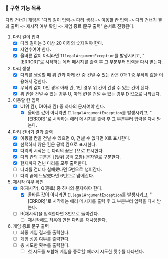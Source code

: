 ### 📜 구현 기능 목록
다리 건너기 게임은 "다리 길이 입력-> 다리 생성 -> 이동할 칸 입력 -> 다리 건너기 결과 출력 -> 재시작 여부 확인 -> 게임 종료 문구 출력" 순서로 진행된다.

1. 다리 길이 입력
   - [x] 다리 길이는 3 이상 20 이하의 숫자여야 한다.
   - [x] 자연수여야 한다.
   - [x] 올바른 값이 아니라면 `IllegalArgumentException`를 발생시키고, "[ERROR]"로 시작하는 에러 메시지를 출력 후  그 부분부터 입력을 다시 받는다.

2. 다리 생성
   - [x] 다리를 생성할 때 위 칸과 아래 칸 중 건널 수 있는 칸은 0과 1 중 무작위 값을 이용해서 정한다.
   - [x] 무작위 값이 0인 경우 아래 칸, 1인 경우 위 칸이 건널 수 있는 칸이 된다.
   - [x] 위 칸을 건널 수 있는 경우 U, 아래 칸을 건널 수 있는 경우 D 값으로 나타낸다.

3. 이동할 칸 입력
    - [x] U(위 칸), D(아래 칸) 중 하나의 문자여야 한다.
      - [x] 올바른 값이 아니라면 `IllegalArgumentException`를 발생시키고, "[ERROR]"로 시작하는 에러 메시지를 출력 후  그 부분부터 입력을 다시 받는다.

4. 다리 건너기 결과 출력
   - [x] 이동할 칸을 건널 수 있으면 O, 건널 수 없다면 X로 표시한다.
   - [x] 선택하지 않은 칸은 공백 칸으로 표시한다.
   - [x] 다리의 시작은 `[`, 다리의 끝은 `]`으로 표시한다.
   - [x] 다리 칸의 구분은 `|`(앞뒤 공백 포함) 문자열로 구분한다.
   - [x] 현재까지 건넌 다리를 모두 출력한다.
   - [ ] 다리를 건너다 실패했다면 5번으로 넘어간다.
   - [ ] 다리 끝에 도달했다면 6번으로 넘어간다.

5. 재시작 여부 확인
   - [x] R(재시작), Q(종료) 중 하나의 문자여야 한다.
     - [x] 올바른 값이 아니라면 `IllegalArgumentException`를 발생시키고, "[ERROR]"로 시작하는 에러 메시지를 출력 후  그 부분부터 입력을 다시 받는다.
   - [ ] R(재시작)을 입력한다면 3번으로 돌아간다.
     - [ ] 재시작해도 처음에 만든 다리를 재사용한다. 

6. 게임 종료 문구 출력
    - [ ] 최종 게임 결과를 출력한다.
    - [ ] 게임 성공 여부를 출력한다.
    - [ ] 총 시도한 횟수를 출력한다.
      - [ ] 첫 시도를 포함해 게임을 종료할 때까지 시도한 횟수를 나타낸다.
